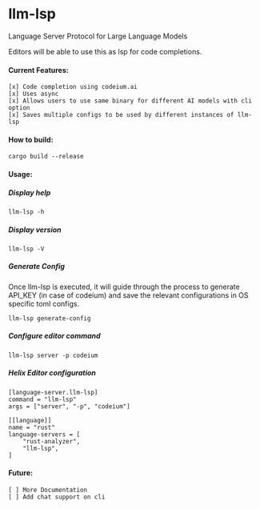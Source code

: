 # llm-lsp

Language Server Protocol for Large Language Models

Editors will be able to use this as lsp for code completions.

#### Current Features:

    [x] Code completion using codeium.ai
    [x] Uses async
    [x] Allows users to use same binary for different AI models with cli option
    [x] Saves multiple configs to be used by different instances of llm-lsp


#### How to build:

    cargo build --release

#### Usage: 

##### Display help

    llm-lsp -h

##### Display version

    llm-lsp -V

##### Generate Config
Once llm-lsp is executed, it will guide through the process to generate API_KEY (in case of codeium) and save the relevant configurations in OS specific toml configs.

    llm-lsp generate-config

##### Configure editor command

    llm-lsp server -p codeium


##### Helix Editor configuration

    [language-server.llm-lsp]
    command = "llm-lsp"
    args = ["server", "-p", "codeium"]

    [[language]]
    name = "rust"
    language-servers = [
        "rust-analyzer",
        "llm-lsp",
    ]




#### Future:

    [ ] More Documentation
    [ ] Add chat support on cli
